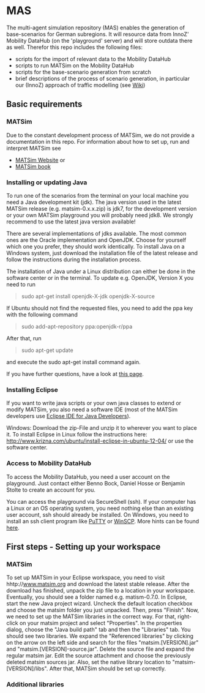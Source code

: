 MAS
===

The multi-agent simulation repository (MAS) enables the generation of base-scenarios for German subregions. It will resource data from InnoZ' Mobility DataHub (on the 'playground' server) and will store outdata there as well. Therefor this repo includes the following files:
- scripts for the import of relevant data to the Mobility DataHub
- scripts to run MATSim on the Mobility DataHub
- scripts for the base-scenario generation from scratch
- brief descriptions of the process of scenario generation, in particular our (InnoZ) approach of traffic modelling (see [Wiki](https://github.com/00Bock/MAS/wiki))

## Basic requirements
### MATSim
Due to the constant development process of MATSim, we do not provide a documentation in this repo. For information about how to set up, run and interpret MATSim see
- [MATSim Website](http://www.matsim.org)
or
- [MATSim book](http://ci.matsim.org:8080/view/All/job/MATSim-Book/ws/matsimbook-latest.pdf)

### Installing or updating Java
To run one of the scenarios from the terminal on your local machine you need a Java development kit (jdk). The java version used in the latest MATSim release (e.g. matsim-0.x.x.zip) is jdk7, for the development version or your own MATSim playground you will probably need jdk8.
We strongly recommend to use the latest java version available!

There are several implementations of jdks available. The most common ones are the Oracle implementation and OpenJDK. Choose for yourself which one you prefer, they should work identically.
To install Java on a Windows system, just download the installation file of the latest release and follow the instructions during the installation process.

The installation of Java under a Linux distribution can either be done in the software center or in the terminal. To update e.g. OpenJDK, Version X you need to run

> sudo apt-get install openjdk-X-jdk openjdk-X-source 

If Ubuntu should not find the requested files, you need to add the ppa key with the following command

> sudo add-apt-repository ppa:openjdk-r/ppa

After that, run

> sudo apt-get update

and execute the sudo apt-get install command again.

If you have further questions, have a look at [this page](https://wiki.ubuntuusers.de/Java/Installation/).

### Installing Eclipse
If you want to write java scripts or your own java classes to extend or modify MATSim, you also need a software IDE (most of the MATSim developers use [Eclipse IDE for Java Developers](http://www.eclipse.org/downloads/packages/eclipse-ide-java-developers/mars2)).

Windows: Download the zip-File and unzip it to wherever you want to place it.
To install Eclipse in Linux follow the instructions here: http://www.krizna.com/ubuntu/install-eclipse-in-ubuntu-12-04/ or use the software center.

### Access to Mobility DataHub
To access the Mobility DataHub, you need a user account on the playground. Just contact either Benno Bock, Daniel Hosse or Benjamin Stolte to create an account for you.

You can access the playground via SecureShell (ssh). If your computer has a Linux or an OS operating system, you need nothing else than an existing user account, ssh should already be installed. On Windows, you need to install an ssh client program like [PuTTY](http://www.putty.org) or [WinSCP](https://winscp.net). More hints can be found [here](https://www.innoz.de/de/mobility-database-1).

## First steps - Setting up your workspace
### MATSim
To set up MATSim in your Eclipse workspace, you need to visit hhtp://www.matsim.org and download the latest stable release. After the download has finished, unpack the zip file to a location in your workspace. Eventually, you should see a folder named e.g. matism-0.7.0.
In Eclipse, start the new Java project wizard. Uncheck the default location checkbox and choose the matsim folder you just unpacked. Then, press "Finish".
Now, we need to set up the MATSim libraries in the correct way. For that, right-click on your matsim project and select "Properties". In the properties dialog, choose the "Java build path" tab and then the "Libraries" tab. You should see two libraries. We expand the "Referenced libraries" by clicking on the arrow on the left side and search for the files "matsim.[VERSION].jar" and "matsim.[VERSION]-source.jar". Delete the source file and expand the regular matsim jar.
Edit the source attachment and choose the previously deleted matsim sources jar. Also, set the native library location to "matsim-[VERSION]/libs". After that, MATSim should be set up correctly.

### Additional libraries






